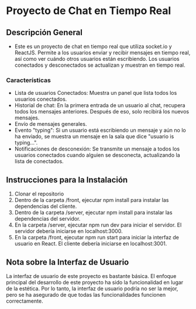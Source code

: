 
# Proyecto de Chat en Tiempo Real
## Descripción General
- Este es un proyecto de chat en tiempo real que utiliza socket.io y ReactJS. Permite a los usuarios enviar y recibir mensajes en tiempo real, así como ver cuándo otros usuarios están escribiendo. Los usuarios conectados y desconectados se actualizan y muestran en tiempo real.

### Características
- Lista de usuarios Conectados: Muestra un panel que lista todos los usuarios conectados.
- Historial de chat: En la primera entrada de un usuario al chat, recupera todos los mensajes anteriores. Después de eso, solo recibirá los nuevos mensajes.
- Envío de mensajes generales.
- Evento "typing": Si un usuario está escribiendo un mensaje y aún no lo ha enviado, se muestra un mensaje en la sala que dice "usuario is typing...".
- Notificaciones de desconexión: Se transmite un mensaje a todos los usuarios conectados cuando alguien se desconecta, actualizando la lista de conectados.

## Instrucciones para la Instalación
1. Clonar el repositorio
2. Dentro de la carpeta /front, ejecutar npm install para instalar las dependencias del cliente.
3. Dentro de la carpeta /server, ejecutar npm install para instalar las dependencias del servidor.
4. En la carpeta /server, ejecutar npm run dev para iniciar el servidor. El servidor debería iniciarse en localhost:3000.
5. En la carpeta /front, ejecutar npm run start para iniciar la interfaz de usuario en React. El cliente debería iniciarse en localhost:3001.

## Nota sobre la Interfaz de Usuario
La interfaz de usuario de este proyecto es bastante básica. El enfoque principal del desarrollo de este proyecto ha sido la funcionalidad en lugar de la estética. Por lo tanto, la interfaz de usuario podría no ser la mejor, pero se ha asegurado de que todas las funcionalidades funcionen correctamente.
